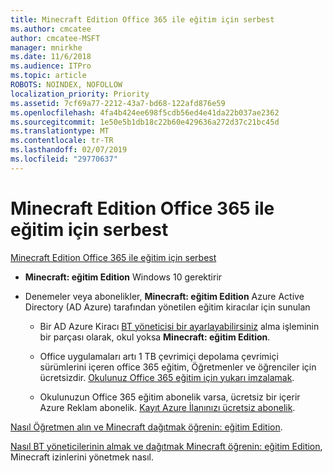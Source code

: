 ```yaml
---
title: Minecraft Edition Office 365 ile eğitim için serbest
ms.author: cmcatee
author: cmcatee-MSFT
manager: mnirkhe
ms.date: 11/6/2018
ms.audience: ITPro
ms.topic: article
ROBOTS: NOINDEX, NOFOLLOW
localization_priority: Priority
ms.assetid: 7cf69a77-2212-43a7-bd68-122afd876e59
ms.openlocfilehash: 4fa4b424ee698f5cdb56ed4e41da22b037ae2362
ms.sourcegitcommit: 1e50e5b1db18c22b60e429636a272d37c21bc45d
ms.translationtype: MT
ms.contentlocale: tr-TR
ms.lasthandoff: 02/07/2019
ms.locfileid: "29770637"
---
```

# <a name="minecraft-edition-with-office-365-education-for-free"></a>Minecraft Edition Office 365 ile eğitim için serbest

[Minecraft Edition Office 365 ile eğitim için serbest](https://docs.microsoft.com/education/windows/get-minecraft-for-education)
  
- **Minecraft: eğitim Edition** Windows 10 gerektirir 
    
- Denemeler veya abonelikler, **Minecraft: eğitim Edition** Azure Active Directory (AD Azure) tarafından yönetilen eğitim kiracılar için sunulan 
    
  - Bir AD Azure Kiracı [BT yöneticisi bir ayarlayabilirsiniz](https://docs.microsoft.com/education/windows/school-get-minecraft) alma işleminin bir parçası olarak, okul yoksa **Minecraft: eğitim Edition**.
    
  - Office uygulamaları artı 1 TB çevrimiçi depolama çevrimiçi sürümlerini içeren office 365 eğitim, Öğretmenler ve öğrenciler için ücretsizdir. [Okulunuz Office 365 eğitim için yukarı imzalamak](https://products.office.com/academic/office-365-education-plan).
    
  - Okulunuzun Office 365 eğitim abonelik varsa, ücretsiz bir içerir Azure Reklam abonelik. [Kayıt Azure İlanınızı ücretsiz abonelik](https://msdn.microsoft.com/library/windows/hardware/mt703369%28v=vs.85%29.aspx).
    
[Nasıl Öğretmen alın ve Minecraft dağıtmak öğrenin: eğitim Edition](https://docs.microsoft.com/education/windows/teacher-get-minecraft).
  
[Nasıl BT yöneticilerinin almak ve dağıtmak Minecraft öğrenin: eğitim Edition](https://docs.microsoft.com/education/windows/school-get-minecraft), Minecraft izinlerini yönetmek nasıl.
  

